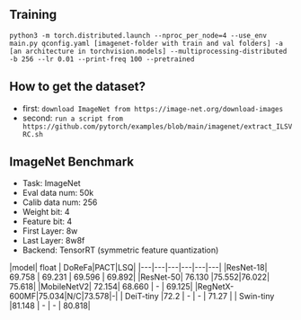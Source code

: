 ## Training
```
python3 -m torch.distributed.launch --nproc_per_node=4 --use_env main.py qconfig.yaml [imagenet-folder with train and val folders] -a [an architecture in torchvision.models] --multiprocessing-distributed -b 256 --lr 0.01 --print-freq 100 --pretrained
```

## How to get the dataset?
- first: `download ImageNet from https://image-net.org/download-images`
- second: `run a script from https://github.com/pytorch/examples/blob/main/imagenet/extract_ILSVRC.sh`

## ImageNet Benchmark
- Task: ImageNet
- Eval data num: 50k
- Calib data num: 256
- Weight bit: 4
- Feature bit: 4
- First Layer: 8w
- Last Layer: 8w8f
- Backend: TensorRT (symmetric feature quantization)

|model| float | DoReFa|PACT|LSQ|
|---|---|---|---|---|---|
|ResNet-18| 69.758 |  69.231 |  69.596 | 69.892|
|ResNet-50| 76.130 |75.552|76.022| 75.618| 
|MobileNetV2| 72.154|  68.660 | -  | 69.125|
|RegNetX-600MF|75.034|N/C|73.578|-|
| DeiT-tiny |72.2 | - | - | 71.27 |
| Swin-tiny |81.148 | - | - | 80.818|
